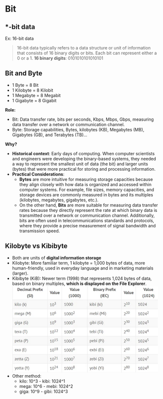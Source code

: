 # Bit
## *-bit data
Ex: 16-bit data

> 16-bit data typically refers to a data structure or unit of information that consists of 16 binary digits or bits. Each bit can represent either a 0 or a 1. **16 binary digits**: 0101010101010101

## Bit and Byte
- 1 Byte = 8 Bit
- 1 Kilobyte = 8 Kilobit
- 1 Megabyte = 8 Megabit
- 1 Gigabyte = 8 Gigabit

**Role:**
- Bit: Data transfer rate, bits per seconds, Kbps, Mbps, Gbps, measuring data transfer over a network or communication channel. 
- Byte: Storage capabilities, Bytes, kilobytes (KB), Megabytes (MB), Gigabytes (GB), and Terabytes (TB)...

**Why?**
- **Historical context**: Early days of computing. When computer scientists and engineers were developing the binary-based systems, they needed a way to represent the smallest unit of data (the bit) and larger units (bytes) that were more practical for storing and processing information. 
- **Practical Considerations**: 
  + **Bytes** are more intuitive for measuring storage capacities because they align closely with how data is organized and accessed within computer systems. For example, file sizes, memory capacities, and storage devices are commonly measured in bytes and its multiples (kilobytes, megabytes, gigabytes, etc.). 
  + On the other hand, **Bits** are more suitable for measuring data transfer rates because they directly represent the rate at which binary data is transmitted over a network or communication channel. Additionally, bits are often used in telecommunications standards and protocols, where they provide a precise measurement of signal bandwidth and transmission speed.

## Kilobyte vs Kibibyte
- Both are units of **digital information storage**
- Kilobyte: More familiar term, 1 kilobyte = 1,000 bytes of data, more human-friendly, used in everyday language and in marketing materials (larger). 
- Kibibyte (KiB): Newer term (1998) that represents 1,024 bytes of data, based on binary multiples, **which is displayed on the File Explorer**. 
![Table of Decimal Prefix and Binary Prefix](Images/CS%201%20Decimal%20and%20Binary%20Prefix.png)
- Other method:
  + kilo: 10^3 - kibi: 1024^1
  + mega: 10^6 - mebi: 1024^2
  + giga: 10^9 - gibi: 1024^3 